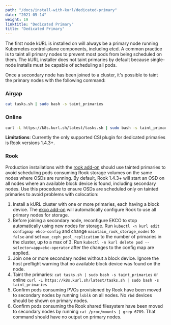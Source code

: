 ```yaml
---
path: "/docs/install-with-kurl/dedicated-primary"
date: "2021-05-14"
weight: 19
linktitle: "Dedicated Primary"
title: "Dedicated Primary"
---
```


The first node kURL is installed on will always be a primary node running Kubernetes control-plane components, including etcd.
A common practice is to taint all primary nodes to prevent most pods from being scheduled on them.
The kURL installer does not taint primaries by default because single-node installs must be capable of scheduling all pods.

Once a secondary node has been joined to a cluster, it's possible to taint the primary nodes with the following command:

### Airgap

```bash
cat tasks.sh | sudo bash -s taint_primaries
```

### Online

```bash
curl -L https://k8s.kurl.sh/latest/tasks.sh | sudo bash -s taint_primaries
```

**Limitations**: Currently the only supported CSI plugin for dedicated primaries is Rook versions 1.4.3+.

### Rook

Production installations with the [rook add-on](/docs/add-ons/rook) should use tainted primaries to avoid scheduling pods consuming Rook storage volumes on the same nodes where OSDs are running.
By default, Rook 1.4.3+ will start an OSD on all nodes where an available block device is found, including secondary nodes.
Use this procedure to ensure OSDs are scheduled only on tainted primaries to avoid problems with colocation:

1. Install a kURL cluster with one or more primaries, each having a block device. The [ekco add-on](/docs/add-ons/ekco) will automatically configure Rook to use all primary nodes for storage.
2. Before joining a secondary node, reconfigure EKCO to stop automatically using new nodes for storage. Run `kubectl -n kurl edit configmap ekco-config` and change `maintain_rook_storage_nodes` to `false` and set `max_ceph_pool_replication` to the number of primaries in the cluster, up to a max of 3. Run `kubectl -n kurl delete pod --selector=app=ekc-operator` after the changes to the config map are applied.
3. Join one or more secondary nodes without a block device. Ignore the host preflight warning that no available block device was found on the node.
4. Taint the primaries: `cat tasks.sh | sudo bash -s taint_primaries` or online `curl -L https://k8s.kurl.sh/latest/tasks.sh | sudo bash -s taint_primaries`
5. Confirm pods consuming PVCs provisioned by Rook have been moved to secondary nodes by running `lsblk` on all nodes. No `rbd` devices should be shown on primary nodes.
6. Confirm pods consuming the Rook shared filesystem have been moved to secondary nodes by running `cat /proc/mounts | grep 6789`. That command should have no output on primary nodes.
